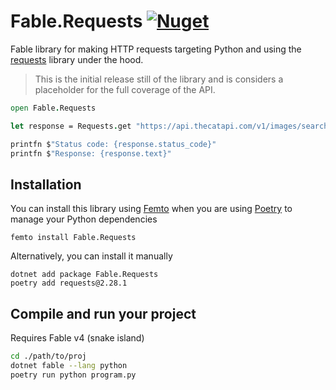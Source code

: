 # Fable.Requests [![Nuget](https://img.shields.io/nuget/v/Fable.Requests.svg?colorB=green)](https://www.nuget.org/packages/Fable.Requests)

Fable library for making HTTP requests targeting Python and using the [requests](https://pypi.org/project/requests/) library under the hood.

> This is the initial release still of the library and is considers a placeholder for the full coverage of the API. 

```fs
open Fable.Requests

let response = Requests.get "https://api.thecatapi.com/v1/images/search"

printfn $"Status code: {response.status_code}"
printfn $"Response: {response.text}"
```

## Installation

You can install this library using [Femto](https://github.com/Zaid-Ajaj/Femto) when you are using [Poetry](https://python-poetry.org/) to manage your Python dependencies

```
femto install Fable.Requests
```

Alternatively, you can install it manually

```
dotnet add package Fable.Requests
poetry add requests@2.28.1
```

## Compile and run your project
Requires Fable v4 (snake island) 

```bash
cd ./path/to/proj
dotnet fable --lang python
poetry run python program.py
```